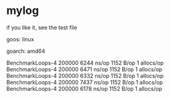 # mylog
if you like it, see the test file

goos: linux

goarch: amd64

BenchmarkLoops-4          200000              6244 ns/op            1152 B/op          1 allocs/op
BenchmarkLoops-4          200000              6471 ns/op            1152 B/op          1 allocs/op
BenchmarkLoops-4          200000              6332 ns/op            1152 B/op          1 allocs/op
BenchmarkLoops-4          200000              7437 ns/op            1152 B/op          1 allocs/op
BenchmarkLoops-4          200000              6178 ns/op            1152 B/op          1 allocs/op
